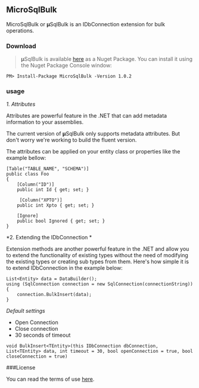 ## MicroSqlBulk 

MicroSqlBulk  or **µ**SqlBulk is an IDbConnection extension for bulk operations.

### Download
>**µ**SqlBulk is available [here](https://www.nuget.org/packages/MicroSqlBulk/) as a Nuget Package. You can install it using the Nuget Package Console window:

```PM> Install-Package MicroSqlBulk -Version 1.0.2```

### usage
*1. Attributes*
 
Attributes are powerful feature in the .NET that can add metadata information to your assemblies.

The current version of **µ**SqlBulk only supports metadata attributes. But don't worry we're working to build the fluent version.


The attributes can be applied on your entity class or properties like the example bellow:


    [Table("TABLE_NAME", "SCHEMA")]
    public class Foo
    {
        [Column("ID")]
        public int Id { get; set; }

         [Column("XPTO")]
        public int Xpto { get; set; }

        [Ignore]
        public bool Ignored { get; set; }
    }  
*2. Extending the IDbConnection *

Extension methods are another powerful feature in the .NET and allow you to extend the functionality of existing types without the need of modifying the existing types or creating sub types from them.
Here's how simple it is to extend IDbConnection in the example below:

    List<Entity> data = DataBuilder();
    using (SqlConnection connection = new SqlConnection(connectionString))
    {
        connection.BulkInsert(data);                
    }

*Default settings*

* Open Connection
* Close connection
* 30 seconds of timeout

```void BulkInsert<TEntity>(this IDbConnection dbConnection, List<TEntity> data, int timeout = 30, bool openConnection = true, bool closeConnection = true)```

###License

You can read the terms of use [here](https://github.com/wgamagomes/MicroSqlBulk/blob/master/LICENSE).
